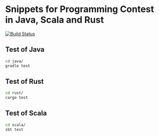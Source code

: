 # Snippets for Programming Contest in Java, Scala and Rust 

[![Build Status](https://travis-ci.org/kenkoooo/ProgrammingContestLibrary.svg?branch=master)](https://travis-ci.org/kenkoooo/ProgrammingContestLibrary)

## Test of Java
```bash
cd java/
gradle test
```

## Test of Rust
```bash
cd rust/
cargo test
```

## Test of Scala
```bash
cd scala/
sbt test
```

